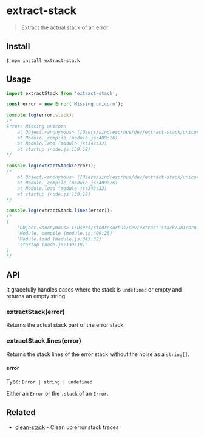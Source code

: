 # extract-stack

> Extract the actual stack of an error

## Install

```
$ npm install extract-stack
```

## Usage

```js
import extractStack from 'extract-stack';

const error = new Error('Missing unicorn');

console.log(error.stack);
/*
Error: Missing unicorn
    at Object.<anonymous> (/Users/sindresorhus/dev/extract-stack/unicorn.js:2:15)
    at Module._compile (module.js:409:26)
    at Module.load (module.js:343:32)
    at startup (node.js:139:18)
*/

console.log(extractStack(error));
/*
    at Object.<anonymous> (/Users/sindresorhus/dev/extract-stack/unicorn.js:2:15)
    at Module._compile (module.js:409:26)
    at Module.load (module.js:343:32)
    at startup (node.js:139:18)
*/

console.log(extractStack.lines(error));
/*
[
	'Object.<anonymous> (/Users/sindresorhus/dev/extract-stack/unicorn.js:2:15)'
	'Module._compile (module.js:409:26)'
	'Module.load (module.js:343:32)'
	'startup (node.js:139:18)'
]
*/
```

## API

It gracefully handles cases where the stack is `undefined` or empty and returns an empty string.

### extractStack(error)

Returns the actual stack part of the error stack.

### extractStack.lines(error)

Returns the stack lines of the error stack without the noise as a `string[]`.

#### error

Type: `Error | string | undefined`

Either an `Error` or the `.stack` of an `Error`.

## Related

- [clean-stack](https://github.com/sindresorhus/clean-stack) - Clean up error stack traces
